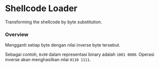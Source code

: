 # Shellcode Loader

Transforming the shellcode by byte substitution.

### Overview

Mengganti setiap byte dengan nilai inverse byte tersebut.

Sebagai contoh, `0x90` dalam representasi binary adalah `1001 0000`. Operasi inverse akan menghasilkan nilai `0110 1111`.